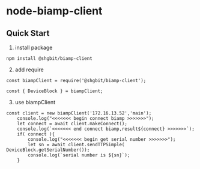 # node-biamp-client

## Quick Start

1. install package
```
npm install @shgbit/biamp-client

```
2. add require

```javascrit
const biampClient = require('@shgbit/biamp-client');

const { DeviceBlock } = biampClient;
```
3. use biampClient

```javascrit
const client = new biampClient('172.16.13.52','main');
    console.log("<<<<<<< begin connect biamp >>>>>>>");
    let connect = await client.makeConnect();
    console.log(`<<<<<<< end connect biamp,result${connect} >>>>>>>`);
    if( connect ){
        console.log("<<<<<<< begin get serial number >>>>>>>");
        let sn = await client.sendTTPSimple( DeviceBlock.getSerialNumber());
        console.log(`serial number is ${sn}`);
    }
```



